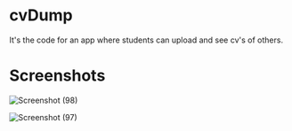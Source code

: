# cvDump
It's the code for an app where students can upload and see cv's of others.
# Screenshots
![Screenshot (98)](https://user-images.githubusercontent.com/87356420/189303857-378a0138-1f70-4584-87c8-e45d0eac282a.png)

![Screenshot (97)](https://user-images.githubusercontent.com/87356420/189303553-5b85abae-201e-40cd-8fde-4ab31c452b68.png)
